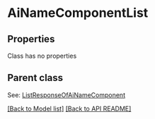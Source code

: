 
# AiNameComponentList
## Properties
Class has no properties


## Parent class

See: [ListResponseOfAiNameComponent](ListResponseOfAiNameComponent.md)

[[Back to Model list]](Models.md) [[Back to API README]](README.md)

